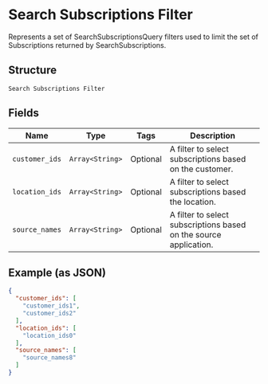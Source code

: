 
# Search Subscriptions Filter

Represents a set of SearchSubscriptionsQuery filters used to limit the set of Subscriptions returned by SearchSubscriptions.

## Structure

`Search Subscriptions Filter`

## Fields

| Name | Type | Tags | Description |
|  --- | --- | --- | --- |
| `customer_ids` | `Array<String>` | Optional | A filter to select subscriptions based on the customer. |
| `location_ids` | `Array<String>` | Optional | A filter to select subscriptions based the location. |
| `source_names` | `Array<String>` | Optional | A filter to select subscriptions based on the source application. |

## Example (as JSON)

```json
{
  "customer_ids": [
    "customer_ids1",
    "customer_ids2"
  ],
  "location_ids": [
    "location_ids0"
  ],
  "source_names": [
    "source_names8"
  ]
}
```

